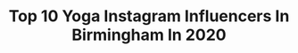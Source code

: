 ---
title: Top 10 Yoga Instagram Influencers In Birmingham In 2020
description: >-
  Find top yoga Instagram influencers in Birmingham in 2020. Most popular hashtags: #yoga #actoragent #bollywoodnews #practice.
platform: Instagram
profiles:
  - username: "juannafitness"
    fullname: >-
      JUANNA 🤍
    location: "United Kingdom"
    followers: 3773
    engagement: 2370
    commentsToLikes: 0.269731
    id: ckap0okftr6tw0i78m4w9nmto
    verified: false
    hashtags: "#doyou, #mentalhealth, #health, #kitten"
  - username: "ben.gym.in_"
    fullname: >-
      Benjamin Hutchings 🐢
    location: "United Kingdom"
    followers: 2972
    engagement: 1262
    commentsToLikes: 0.076943
    id: ckaox6ykpc22b0i78crwteofs
    verified: false
    hashtags: "#strength, #crossfitworkout, #hipmobility, #yogaroutine"
  - username: "blawrence155"
    fullname: >-
      Brandon Lawrence
    location: "United Kingdom"
    followers: 5412
    engagement: 676
    commentsToLikes: 0.033042
    id: ck14hn8xhb69q0i19eonbt39k
    verified: false
    hashtags: "#healthyseas, #monochromatic, #love, #rehearsal"
  - username: "priyankaroy_pia"
    fullname: >-
      Priyanka Roy 🌟
    location: "United Kingdom"
    followers: 32127
    engagement: 223
    commentsToLikes: 0.046928
    id: ck6ubjk409ydm0j71xiaxeaxx
    verified: false
    hashtags: "#ram, #mumbaiactors, #compassion, #lightworkers"
  - username: "travel.kite"
    fullname: >-
      Lili ✈ Travel & Sustainability
    location: "United Kingdom"
    followers: 2297
    engagement: 4220
    commentsToLikes: 0.146080
    id: ck0ud6wvxig2n0i19wjk26enj
    verified: false
    hashtags: "#salzburg, #northmacedonia, #termeszet, #barcelonalove"
  - username: "celestpereirayoga"
    fullname: >-
      Celest Pereira
    location: "United Kingdom"
    followers: 66165
    engagement: 383
    commentsToLikes: 0.089237
    id: ck15pm247yk0i0i19ztme619q
    verified: false
    hashtags: "#liveformore, #runner"
  - username: "naki.earth"
    fullname: >-
      Annachiara 🌿
    location: "United Kingdom"
    followers: 25014
    engagement: 1034
    commentsToLikes: 0.025923
    id: ck5pxylmmthrg0i11scerm36n
    verified: false
    hashtags: "#yoga, #lgbtq, #vivaio, #couple"
  - username: "allaboutnori"
    fullname: >-
      Nori Olivia
    location: "United Kingdom"
    followers: 51793
    engagement: 551
    commentsToLikes: 0.037266
    id: ck0vyis9h47cs0i19o83o8ggm
    verified: false
    hashtags: "#lasuitewest, #tonterialondon, #nivealiebe, #stronger"
  - username: "stelasulzdorf"
    fullname: >-
      Stela Sulzdorf
    location: "United Kingdom"
    followers: 51917
    engagement: 279
    commentsToLikes: 0.588087
    id: ck5btbf66fnzx0i117ys363ax
    verified: false
    hashtags: "#strength, #zebrastrong, #fitspo, #fitfam"
  - username: "atamysz"
    fullname: >-
      Agata Myszkowska
    location: "United Kingdom"
    followers: 6366
    engagement: 1524
    commentsToLikes: 0.075935
    id: ckaozo9ygmnpl0i78ek88wm0w
    verified: false
    hashtags: "#caltonhill, #passionpassport, #highlandcow, #likeforlikes"
---